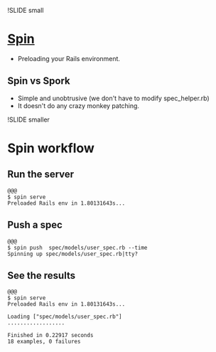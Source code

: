 !SLIDE small

# [Spin](https://github.com/jstorimer/spin)

* Preloading your Rails environment.

## Spin vs Spork

* Simple and unobtrusive (we don't have to modify spec_helper.rb)
* It doesn't do any crazy monkey patching.

!SLIDE smaller

# Spin workflow

## Run the server

	@@@
	$ spin serve
	Preloaded Rails env in 1.80131643s...

## Push a spec

	@@@
	$ spin push  spec/models/user_spec.rb --time
	Spinning up spec/models/user_spec.rb|tty?

## See the results

	@@@
	$ spin serve
	Preloaded Rails env in 1.80131643s...

	Loading ["spec/models/user_spec.rb"]
	..................

	Finished in 0.22917 seconds
	18 examples, 0 failures
